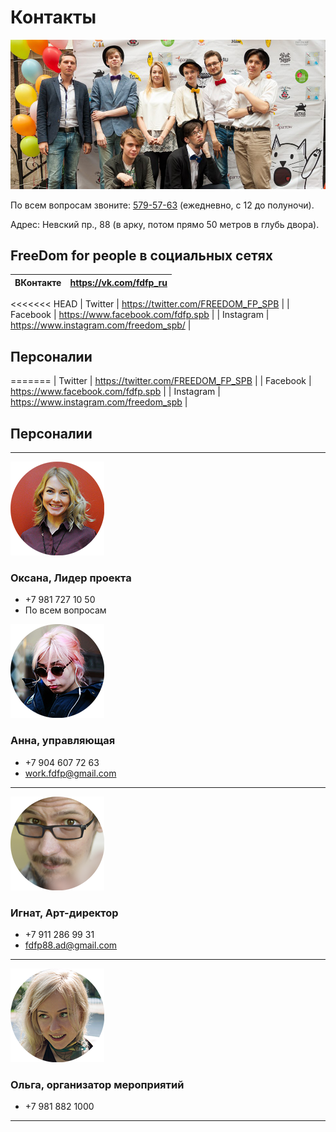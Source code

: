 # Контакты

![](Команда.jpg)

По всем вопросам звоните: <a href="tel:+78125795763">579-57-63</a> (ежедневно, с 12 до полуночи).

Адрес: Невский пр., 88 (в арку, потом прямо 50 метров в глубь двора).

## FreeDom for people в социальных сетях

| ВКонтакте | https://vk.com/fdfp_ru |
| --------- | ---------------------- |
<<<<<<< HEAD
| Twitter   | https://twitter.com/FREEDOM_FP_SPB   |
| Facebook  | https://www.facebook.com/fdfp.spb  |
| Instagram | https://www.instagram.com/freedom_spb/  |

## Персоналии


=======
| Twitter   | https://twitter.com/FREEDOM_FP_SPB    |
| Facebook  | https://www.facebook.com/fdfp.spb   |
| Instagram | https://www.instagram.com/freedom_spb  |

## Персоналии

- - -

![](OksPNG.png)

### Оксана, Лидер проекта

* +7 981 727 10 50
* По всем вопросам

![](АннаPNG.png)

### Анна, управляющая

* +7 904 607 72 63
* work.fdfp@gmail.com

- - -

![](ИгнатPNG.png)

### Игнат, Арт-директор

* +7 911 286 99 31
* fdfp88.ad@gmail.com

- - -

![](OlgaPNG.png)

### Ольга, организатор мероприятий

* +7 981 882 1000









- - -